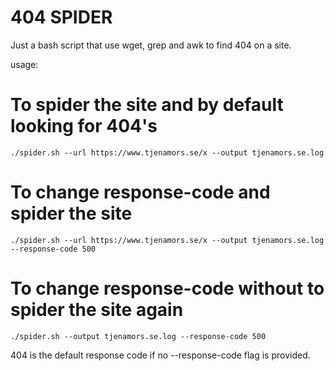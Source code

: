 # 404 SPIDER                                                                                                                                

Just a bash script that use wget, grep and awk to find 404 on a site.

usage: 
  # To spider the site and by default looking for 404's
   `./spider.sh --url https://www.tjenamors.se/x --output tjenamors.se.log`
   
  # To change response-code and spider the site
   `./spider.sh --url https://www.tjenamors.se/x --output tjenamors.se.log --response-code 500`
   
  # To change response-code without to spider the site again
   `./spider.sh --output tjenamors.se.log --response-code 500`

404 is the default response code if no --response-code flag is provided.
